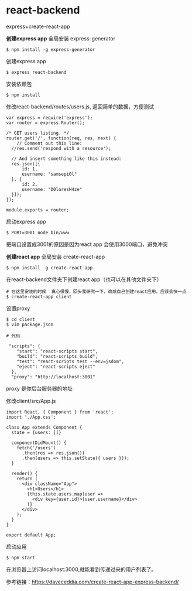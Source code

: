 # react-backend
express+create-react-app

**创建express app**
全局安装 express-generator

    $ npm install -g express-generator

创建express app

    $ express react-backend

安装依赖包

    $ npm install

修改react-backend/routes/users.js, 返回简单的数据，方便测试

    var express = require('express');
    var router = express.Router();
    
    /* GET users listing. */
    router.get('/', function(req, res, next) {
        // Comment out this line:
      //res.send('respond with a resource');
    
      // And insert something like this instead:
      res.json([{
          id: 1,
          username: "samsepi0l"
      }, {
          id: 2,
          username: "D0loresH4ze"
      }]);
    });
    
    module.exports = router;

启动express app

    $ PORT=3001 node bin/www

把端口设置成3001的原因是因为react app 会使用3000端口，避免冲突

**创建react app**
全局安装 create-react-app

    $ npm install -g create-react-app

在react-backend文件夹下创建react app（也可以在其他文件夹下）

    # 在这里安装的时候  真心很慢，回头我研究一下，改成自己创建react应用，应该会快一点
    $ create-react-app client

设置proxy

    $ cd client
    $ vim package.json
    
    # 代码
    
     "scripts": {
        "start": "react-scripts start",
        "build": "react-scripts build",
        "test": "react-scripts test --env=jsdom",
        "eject": "react-scripts eject"
      },
      "proxy": "http://localhost:3001"

proxy 是你后台服务器的地址

修改client/src/App.js

    import React, { Component } from 'react';
    import './App.css';
    
    class App extends Component {
      state = {users: []}
    
      componentDidMount() {
        fetch('/users')
          .then(res => res.json())
          .then(users => this.setState({ users }));
      }
    
      render() {
        return (
          <div className="App">
            <h1>Users</h1>
            {this.state.users.map(user =>
              <div key={user.id}>{user.username}</div>
            )}
          </div>
        );
      }
    }
    
    export default App;

启动应用

    $ npm start

在浏览器上访问localhost:3000,就能看到传递过来的用户列表了。

参考链接：https://daveceddia.com/create-react-app-express-backend/
